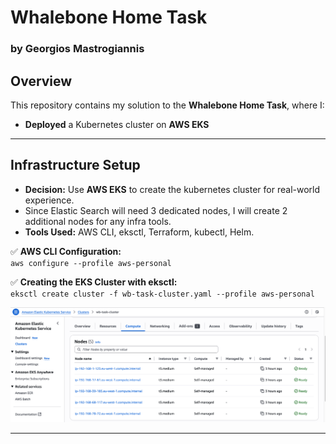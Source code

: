 # Whalebone Home Task
### by Georgios Mastrogiannis

## Overview
This repository contains my solution to the **Whalebone Home Task**, where I:
- **Deployed** a Kubernetes cluster on **AWS EKS**


---

## Infrastructure Setup
- **Decision:** Use **AWS EKS** to create the kubernetes cluster for real-world experience.
- Since Elastic Search will need 3 dedicated nodes, I will create 2 additional nodes for any infra tools.
- **Tools Used:** AWS CLI, eksctl, Terraform, kubectl, Helm.

✅ **AWS CLI Configuration:**  
`aws configure --profile aws-personal`  

✅ **Creating the EKS Cluster with eksctl:**  
`eksctl create cluster -f wb-task-cluster.yaml --profile aws-personal`  

![EKS Cluster overview](screenshots/eks_cluster_overview.png)

---